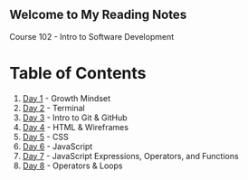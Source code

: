 ## Welcome to My Reading Notes
Course 102 - Intro to Software Development

# Table of Contents
1. [Day 1](Day1.md) - Growth Mindset
2. [Day 2](Day2.md) - Terminal
3. [Day 3](Day3.md) - Intro to Git & GitHub
4. [Day 4](Day4.md) - HTML & Wireframes
5. [Day 5](Day5.md) - CSS
6. [Day 6](Day6.md) - JavaScript
7. [Day 7](Day7.md) - JavaScript Expressions, Operators, and Functions
8. [Day 8](Day8.md) - Operators & Loops



